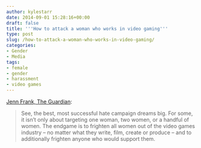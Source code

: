 ```yaml
---
author: kylestarr
date: 2014-09-01 15:28:16+00:00
draft: false
title: '''How to attack a woman who works in video gaming'''
type: post
slug: /how-to-attack-a-woman-who-works-in-video-gaming/
categories:
- Gender
- Media
tags:
- female
- gender
- harassment
- video games
---
```


[Jenn Frank, The Guardian](http://www.theguardian.com/technology/2014/sep/01/how-to-attack-a-woman-who-works-in-video-games):

> See, the best, most successful hate campaign dreams big. For some, it isn’t only about targeting one woman, two women, or a handful of women. The endgame is to frighten all women out of the video games industry – no matter what they write, film, create or produce – and to additionally frighten anyone who would support them.
